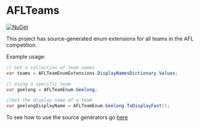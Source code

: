 # AFLTeams

[![NuGet](https://img.shields.io/nuget/v/AFLTeams.svg)](https://www.nuget.org/packages/AFLTeams/)

This project has source-generated enum extensions for all teams in the AFL competition.

Example usage:
```c#
// Get a collection of team names
var teams = AFLTeamEnumExtensions.DisplayNamesDictionary.Values;

// Using a specific team
var geelong = AFLTeamEnum.Geelong;

//Get the display name of a team
var geelongDisplayName = AFLTeamEnum.Geelong.ToDisplayFast();
```
To see how to use the source generators go [here](https://github.com/EngRajabi/Enum.Source.Generator)
